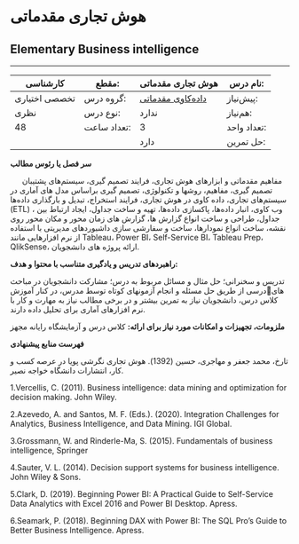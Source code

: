 # هوش تجاری مقدماتی
## Elementary Business intelligence
_______________________________________________________________________________
| کارشناسی      | مقطع:       | هوش تجاری مقدماتی                                           | نام درس:    |
| ------------- | ----------- | ----------------------------------------------------------- | ----------- |
| تخصصی اختیاری | گروه درس:   | [داده‌کاوی مقدماتی](../mandatory/Elementary-Data-Mining.md) | پیش‌نیاز:   |
| نظری          | نوع درس:    | ندارد                                                       | هم‌نیاز:    |
| 48            | تعداد ساعت: | 3                                                           | تعداد واحد: |
|               |             |  دارد                                                       | حل تمرین:   |

**سر فصل یا رئوس مطالب**

`   `مفاهیم مقدماتی و ابزارهای هوش تجاری، فرایند تصمیم گیری، سیستم‌های پشتیبان تصمیم گیری، مفاهیم، روشها و تکنولوژی، تصمیم گیری براساس مدل های آماری در سیستم‌های تجاری، داده کاوی در هوش تجاری،  فرایند استخراج، تبدیل و  بارگذاری داده‌ها (ETL) ، وب کاوی، انبار داده‌ها،  پاکسازی داده‌ها، تهیه و ساخت جداول، ایجاد ارتباط بین جداول، طراحی و ساخت  انواع گزارش ها، گزارش های زمان محور و مکان محور روی نقشه، ساخت انواع نمودارها، ساخت و سفارشی سازی داشبوردهای مدیریتی با استفاده از نرم افزارهایی مانند Tableau، Power BI، Self-Service BI، Tableau Prep، QlikSense، ارائه پروژه های دانشجویان. 

**راهبردهای تدریس و یادگیری متناسب با محتوا و هدف:** 

تدریس و سخنرانی؛ حل مثال و مسائل مربوط به درس؛ مشارکت دانشجویان در مباحث درسی از طریق حل مسئله و انجام آزمونهای کوتاه توسط مدرس، در کنار آموزشهای کلاس درس، دانشجویان نیاز  به تمرین بیشتر و در برخی مطالب نیاز به مهارت و کار با نرم افزارهای آماری برای تحلیل داده دارند. 

**ملزومات، تجهیزات و امکانات مورد نیاز برای ارائه:**  کلاس درس و آزمایشگاه رایانه مجهز

**فهرست منابع پیشنهادی**

تارخ، محمد جعفر و مهاجری، حسین (1392). هوش تجاری نگرشی پویا در عرصه کسب و کار، انتشارات دانشگاه خواجه نصیر. 

1.Vercellis, C. (2011). Business intelligence: data mining and optimization for decision making. John Wiley.

2.Azevedo, A. and Santos, M. F. (Eds.). (2020). Integration Challenges for Analytics, Business Intelligence, and Data Mining. IGI Global.

3.Grossmann, W. and Rinderle-Ma, S. (2015). Fundamentals of business intelligence, Springer

4.Sauter, V. L. (2014). Decision support systems for business intelligence. John Wiley & Sons.

5.Clark, D. (2019). Beginning Power BI: A Practical Guide to Self-Service Data Analytics with Excel 2016 and Power BI Desktop. Apress.

6.Seamark, P. (2018). Beginning DAX with Power BI: The SQL Pro’s Guide to Better Business Intelligence. Apress.
